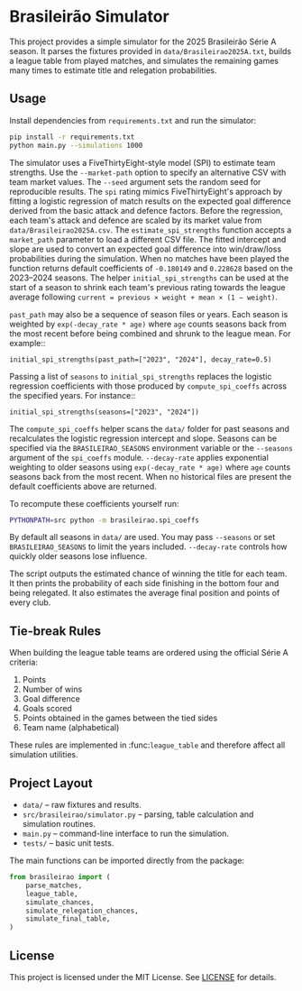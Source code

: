 # Brasileirão Simulator

This project provides a simple simulator for the 2025 Brasileirão Série A season. It parses the fixtures provided in `data/Brasileirao2025A.txt`, builds a league table from played matches, and simulates the remaining games many times to estimate title and relegation probabilities.

## Usage

Install dependencies from `requirements.txt` and run the simulator:

```bash
pip install -r requirements.txt
python main.py --simulations 1000
```

The simulator uses a FiveThirtyEight-style model (SPI) to estimate team
strengths. Use the `--market-path` option to specify an alternative CSV with
team market values. The `--seed` argument sets the random seed for reproducible
results.
The `spi` rating mimics FiveThirtyEight's approach by fitting a logistic
regression of match results on the expected goal difference derived from the
basic attack and defence factors. Before the regression, each team's attack and
defence are scaled by its market value from `data/Brasileirao2025A.csv`.  The
`estimate_spi_strengths` function accepts a ``market_path`` parameter to load a
different CSV file.  The fitted intercept and slope are used to convert an
expected goal difference into win/draw/loss probabilities during the
simulation. When no matches have been played the function returns default
coefficients of ``-0.180149`` and ``0.228628`` based on the 2023–2024 seasons.
The helper ``initial_spi_strengths`` can be used at the start of a season to
shrink each team's previous rating towards the league average following
``current = previous × weight + mean × (1 − weight)``.

``past_path`` may also be a sequence of season files or years.  Each season is
weighted by ``exp(-decay_rate * age)`` where ``age`` counts seasons back from
the most recent before being combined and shrunk to the league mean.  For
example::

    initial_spi_strengths(past_path=["2023", "2024"], decay_rate=0.5)

Passing a list of ``seasons`` to ``initial_spi_strengths`` replaces the logistic
regression coefficients with those produced by ``compute_spi_coeffs`` across the
specified years.  For instance::

    initial_spi_strengths(seasons=["2023", "2024"])

The ``compute_spi_coeffs`` helper scans the ``data/`` folder for past seasons
and recalculates the logistic regression intercept and slope.  Seasons can be
specified via the ``BRASILEIRAO_SEASONS`` environment variable or the
``--seasons`` argument of the ``spi_coeffs`` module.  ``--decay-rate`` applies
exponential weighting to older seasons using ``exp(-decay_rate * age)`` where
``age`` counts seasons back from the most recent.  When no historical files are
present the default coefficients above are returned.

To recompute these coefficients yourself run:

```bash
PYTHONPATH=src python -m brasileirao.spi_coeffs
```
By default all seasons in ``data/`` are used.  You may pass ``--seasons`` or set
``BRASILEIRAO_SEASONS`` to limit the years included.  ``--decay-rate`` controls
how quickly older seasons lose influence.

The script outputs the estimated chance of winning the title for each team. It
then prints the probability of each side finishing in the bottom four and being
relegated. It also estimates the average final position and points of every club.

## Tie-break Rules

When building the league table teams are ordered using the official Série A
criteria:

1. Points
2. Number of wins
3. Goal difference
4. Goals scored
5. Points obtained in the games between the tied sides
6. Team name (alphabetical)

These rules are implemented in :func:`league_table` and therefore affect all
simulation utilities.

## Project Layout

- `data/` – raw fixtures and results.
- `src/brasileirao/simulator.py` – parsing, table calculation and simulation routines.
- `main.py` – command-line interface to run the simulation.
- `tests/` – basic unit tests.

The main functions can be imported directly from the package:

```python
from brasileirao import (
    parse_matches,
    league_table,
    simulate_chances,
    simulate_relegation_chances,
    simulate_final_table,
)
```

## License

This project is licensed under the MIT License. See [LICENSE](LICENSE) for details.
